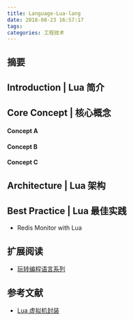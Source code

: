 ```yaml
---
title: Language-Lua-lang
date: 2018-08-23 16:57:17
tags:
categories: 工程技术
---
```

## 摘要

<!--more-->

## Introduction | Lua 简介

## Core Concept | 核心概念

#### Concept A
#### Concept B
#### Concept C

## Architecture | Lua 架构

## Best Practice | Lua 最佳实践

- Redis Monitor with Lua

## 扩展阅读

- [玩转编程语言系列](https://riboseyim.github.io/2017/05/26/Language/)

## 参考文献
- [Lua 虚拟机封装](https://blog.codingnow.com/2018/08/luavm_bootstrap.html)
